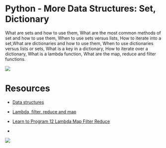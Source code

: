# Python - More Data Structures: Set, Dictionary

What are sets and how to use them, What are the most common methods of set and how to use them, When to use sets versus lists, How to iterate into a set,What are dictionaries and how to use them, When to use dictionaries versus lists or sets, What is a key in a dictionary, How to iterate over a dictionary, What is a lambda function, What are the map, reduce and filter functions.

![](https://encrypted-tbn0.gstatic.com/images?q=tbn:ANd9GcRRKwOuoKPwX3VxWCCjMAjdq3PaMyFW-Cw4WA&usqp=CAU)

# Resources

* [Data structures]()

* [Lambda, filter, reduce and map]()

* [Learn to Program 12 Lambda Map Filter Reduce]()

*


![](https://files.realpython.com/media/Python-Tricks-Chapter-on-Data-Structures_Watermarked.b5d9d86333c3.jpg)
